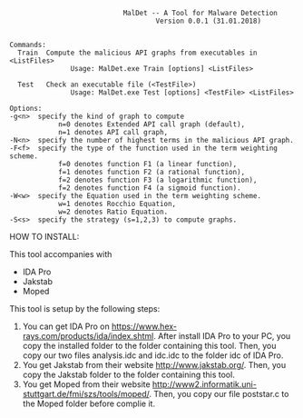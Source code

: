                                 MalDet -- A Tool for Malware Detection
                                        Version 0.0.1 (31.01.2018)


    Commands:
      Train  Compute the malicious API graphs from executables in <ListFiles>
                   Usage: MalDet.exe Train [options] <ListFiles>

      Test   Check an executable file (<TestFile>)
                   Usage: MalDet.exe Test [options] <TestFile> <ListFiles>

    Options:
    -g<n>  specify the kind of graph to compute
                n=0 denotes Extended API call graph (default),
                n=1 denotes API call graph,
    -N<n>  specify the number of highest terms in the malicious API graph.
    -F<f>  specify the type of the function used in the term weighting scheme.
                f=0 denotes function F1 (a linear function),
                f=1 denotes function F2 (a rational function),
                f=2 denotes function F3 (a logarithmic function),
                f=2 denotes function F4 (a sigmoid function).
    -W<w>  specify the Equation used in the term weighting scheme.
                w=1 denotes Rocchio Equation,
                w=2 denotes Ratio Equation.
    -S<s>  specify the strategy (s=1,2,3) to compute graphs.



HOW TO INSTALL:

This tool accompanies with 
  + IDA Pro
  + Jakstab
  + Moped

This tool is setup by the following steps:
 1) You can get IDA Pro on https://www.hex-rays.com/products/ida/index.shtml. After install IDA Pro to your PC, you copy the installed folder to the folder containing this tool. Then, you copy our two files analysis.idc and idc.idc to the folder idc of IDA Pro.
 2) You get Jakstab from their website http://www.jakstab.org/. Then, you copy the Jakstab folder to the folder containing this tool.
 3) You get Moped from their website http://www2.informatik.uni-stuttgart.de/fmi/szs/tools/moped/. Then, you copy our file poststar.c to the Moped folder before complie it.
 
 
 

